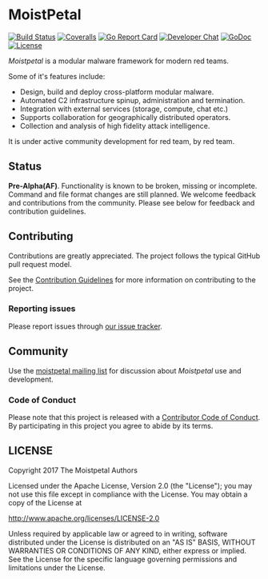 # MoistPetal

[![Build Status](https://travis-ci.org/propervillain/moistpetal.svg?branch=master)](https://travis-ci.org/propervillain/moistpetal)
[![Coveralls](https://coveralls.io/repos/github/propervillain/moistpetal/badge.svg)](https://coveralls.io/github/propervillain/moistpetal)
[![Go Report Card](https://goreportcard.com/badge/github.com/propervillain/moistpetal)](https://goreportcard.com/report/github.com/propervillain/moistpetal)
[![Developer Chat](https://img.shields.io/badge/gitter-dev_chat-46bc99.svg)](https://gitter.im/propervillain/moistpetal)
[![GoDoc](https://godoc.org/github.com/propervillain/moistpetal?status.svg)](https://godoc.org/github.com/propervillain/moistpetal)
[![License](https://img.shields.io/badge/license-Apache%202-blue.svg?style=flat)](LICENSE)


_Moistpetal_ is a modular malware framework for modern red teams. 

Some of it's features include:
- Design, build and deploy cross-platform modular malware.
- Automated C2 infrastructure spinup, administration and termination.
- Integration with external services (storage, compute, chat etc.)
- Supports collaboration for geographically distributed operators.
- Collection and analysis of high fidelity attack intelligence.

It is under active community development for red team, by red team.


## Status

**Pre-Alpha(AF)**. Functionality is known to be broken, missing or incomplete. 
Command and file format changes are still planned. 
We welcome feedback and contributions from the community. 
Please see below for feedback and contribution guidelines.


## Contributing

Contributions are greatly appreciated. 
The project follows the typical GitHub pull request model. 

See the [Contribution Guidelines](CONTRIBUTING.md)
for more information on contributing to the project.


### Reporting issues

Please report issues through
[our issue tracker](https://github.com/propervillain/moistpetal/issues).


## Community

Use the [moistpetal mailing list](https://groups.google.com/forum/#!forum/moistpetal)
for discussion about _Moistpetal_ use and development.


### Code of Conduct

Please note that this project is released with a [Contributor Code of Conduct](CODE_OF_CONDUCT.md).
By participating in this project you agree to abide by its terms.


## LICENSE

Copyright 2017 The Moistpetal Authors

Licensed under the Apache License, Version 2.0 (the "License");
you may not use this file except in compliance with the License.
You may obtain a copy of the License at

<http://www.apache.org/licenses/LICENSE-2.0>

Unless required by applicable law or agreed to in writing, software
distributed under the License is distributed on an "AS IS" BASIS,
WITHOUT WARRANTIES OR CONDITIONS OF ANY KIND, either express or implied.
See the License for the specific language governing permissions and
limitations under the License.
